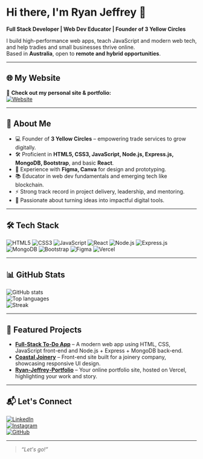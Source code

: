 # Hi there, I'm **Ryan Jeffrey** 👋

**Full Stack Developer | Web Dev Educator | Founder of 3 Yellow Circles**

I build high-performance web apps, teach JavaScript and modern web tech, and help tradies and small businesses thrive online.  
Based in **Australia**, open to **remote and hybrid opportunities**.

---

## 🌐 My Website  
🎯 **Check out my personal site & portfolio:**  
[![Website](https://img.shields.io/badge/🌏%20ryancjeffrey.com-000?style=for-the-badge&logo=google-chrome&logoColor=white)](https://www.ryancjeffrey.com)

---

## 🚀 About Me
- 💻 Founder of **3 Yellow Circles** – empowering trade services to grow digitally.
- 🛠 Proficient in **HTML5, CSS3, JavaScript, Node.js, Express.js, MongoDB, Bootstrap**, and basic **React**.
- 🎨 Experience with **Figma, Canva** for design and prototyping.
- 📚 Educator in web dev fundamentals and emerging tech like blockchain.
- ⚡ Strong track record in project delivery, leadership, and mentoring.
- 🌱 Passionate about turning ideas into impactful digital tools.

---

## 🛠 Tech Stack

![HTML5](https://img.shields.io/badge/HTML5-E34F26?logo=html5&logoColor=fff)
![CSS3](https://img.shields.io/badge/CSS3-1572B6?logo=css3&logoColor=fff)
![JavaScript](https://img.shields.io/badge/JavaScript-F7DF1E?logo=javascript&logoColor=000)
![React](https://img.shields.io/badge/React-61DAFB?logo=react&logoColor=000)
![Node.js](https://img.shields.io/badge/Node.js-339933?logo=node.js&logoColor=fff)
![Express.js](https://img.shields.io/badge/Express.js-000000?logo=express&logoColor=fff)
![MongoDB](https://img.shields.io/badge/MongoDB-47A248?logo=mongodb&logoColor=fff)
![Bootstrap](https://img.shields.io/badge/Bootstrap-7952B3?logo=bootstrap&logoColor=fff)
![Figma](https://img.shields.io/badge/Figma-F24E1E?logo=figma&logoColor=fff)
![Vercel](https://img.shields.io/badge/Vercel-000000?logo=vercel&logoColor=fff)

---

## 📊 GitHub Stats

![GitHub stats](https://github-readme-stats.vercel.app/api?username=eatcodebuild&show_icons=true&theme=tokyonight&hide_border=true)  
![Top languages](https://github-readme-stats.vercel.app/api/top-langs/?username=eatcodebuild&layout=compact&theme=tokyonight&hide_border=true)  
![Streak](https://streak-stats.demolab.com?user=eatcodebuild&theme=tokyonight&hide_border=true)

---

## 🌟 Featured Projects

- **[Full-Stack To‑Do App](https://github.com/eatcodebuild/Full-Stack-To-Do-App)** – A modern web app using HTML, CSS, JavaScript front-end and Node.js + Express + MongoDB back-end.  
- **[Coastal Joinery](https://github.com/eatcodebuild/Coastal-Joinery)** – Front-end site built for a joinery company, showcasing responsive UI design.  
- **[Ryan‑Jeffrey‑Portfolio](https://github.com/eatcodebuild/Ryan-Jeffrey-Portfolio)** – Your online portfolio site, hosted on Vercel, highlighting your work and story.

---

## 📬 Let's Connect

[![LinkedIn](https://img.shields.io/badge/LinkedIn-0A66C2?logo=linkedin&logoColor=fff)](https://www.linkedin.com/in/ryan-jeffrey-b21327247/)  
[![Instagram](https://img.shields.io/badge/Instagram-E4405F?logo=instagram&logoColor=fff)](https://www.instagram.com/ryancjeffrey/)  
[![GitHub](https://img.shields.io/badge/GitHub-181717?logo=github&logoColor=fff)](https://github.com/eatcodebuild)  

---

> *“Let's go!”*
